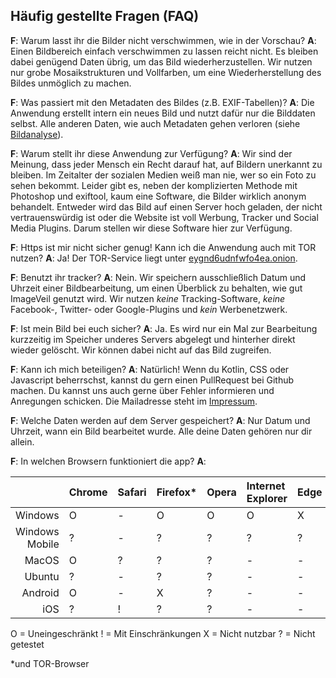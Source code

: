 ## Häufig gestellte Fragen (FAQ)
**F**: Warum lasst ihr die Bilder nicht verschwimmen, wie in der Vorschau?
**A**: Einen Bildbereich einfach verschwimmen zu lassen reicht nicht. Es bleiben dabei genügend Daten übrig, um das Bild wiederherzustellen. Wir nutzen nur grobe Mosaikstrukturen und Vollfarben, um eine Wiederherstellung des Bildes unmöglich zu machen.

**F**: Was passiert mit den Metadaten des Bildes (z.B. EXIF-Tabellen)?
**A**: Die Anwendung erstellt intern ein neues Bild und nutzt dafür nur die Bilddaten selbst. Alle anderen Daten, wie auch Metadaten gehen verloren (siehe [Bildanalyse](bildanalyse?l=de)).

**F**: Warum stellt ihr diese Anwendung zur Verfügung?
**A**: Wir sind der Meinung, dass jeder Mensch ein Recht darauf hat, auf Bildern unerkannt zu bleiben. Im Zeitalter der sozialen Medien weiß man nie, wer so ein Foto zu sehen bekommt. Leider gibt es, neben der komplizierten Methode mit Photoshop und exiftool, kaum eine Software, die Bilder wirklich anonym behandelt. Entweder wird das Bild auf einen Server hoch geladen, der nicht vertrauenswürdig ist oder die Website ist voll Werbung, Tracker und Social Media Plugins. Darum stellen wir diese Software hier zur Verfügung.

**F**: Https ist mir nicht sicher genug! Kann ich die Anwendung auch mit TOR nutzen?
**A**: Ja! Der TOR-Service liegt unter [eygnd6udnfwfo4ea.onion](http://eygnd6udnfwfo4ea.onion).

**F**: Benutzt ihr tracker?
**A**: Nein. Wir speichern ausschließlich Datum und Uhrzeit einer Bildbearbeitung, um einen Überblick zu behalten, wie gut ImageVeil genutzt wird. Wir nutzen *keine* Tracking-Software, *keine* Facebook-, Twitter- oder Google-Plugins und *kein* Werbenetzwerk.

**F**: Ist mein Bild bei euch sicher?
**A**: Ja. Es wird nur ein Mal zur Bearbeitung kurzzeitig im Speicher underes Servers abgelegt und hinterher direkt wieder gelöscht. Wir können dabei nicht auf das Bild zugreifen.

**F**: Kann ich mich beteiligen?
**A**: Natürlich! Wenn du Kotlin, CSS oder Javascript beherrschst, kannst du gern einen PullRequest bei Github machen. Du kannst uns auch gerne über Fehler informieren und Anregungen schicken. Die Mailadresse steht im [Impressum](impressum?l=de).

**F**: Welche Daten werden auf dem Server gespeichert?
**A**: Nur Datum und Uhrzeit, wann ein Bild bearbeitet wurde. Alle deine Daten gehören nur dir allein.

**F**: In welchen Browsern funktioniert die app?
**A**:

|                | Chrome | Safari | Firefox\* | Opera | Internet Explorer | Edge |
|---------------:|:-------|:-------|:----------|:------|:------------------|:-----|
| Windows        | O      | -      | O         | O     | O                 | X    |
| Windows Mobile | ?      | -      | ?         | ?     | ?                 | ?    |
| MacOS          | O      | ?      | ?         | ?     | -                 | -    |
| Ubuntu         | ?      | -      | ?         | ?     | -                 | -    |
| Android        | O      | -      | X         | ?     | -                 | -    |
| iOS            | ?      | !      | ?         | ?     | -                 | -    |

O = Uneingeschränkt
! = Mit Einschränkungen
X = Nicht nutzbar
? = Nicht getestet

\*und TOR-Browser